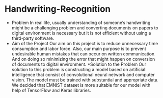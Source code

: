 # Handwriting-Recognition

* Problem
	In real life, usually understanding of someone’s handwriting might be a challenging problem and converting documents on papers to digital environment is necessary but it is not efficient without using a third-party software.
* Aim of the Project
	Our aim on this project is to reduce unnecessary time consumption and labor force. Also, our main purpose is to prevent undesirable human mistakes that can occur on written communication. And on doing so minimizing the error that might happen on conversion of documents to digital environment.
*Solution to the Problem
	Our solution to this problem is constructing a model based on artificial intelligence that consist of convolutional neural network and computer vision.  The model must be trained with substantial and appropriate data. We decided that EMNIST dataset is more suitable for our model with help of TensorFlow and Keras libraries. 
